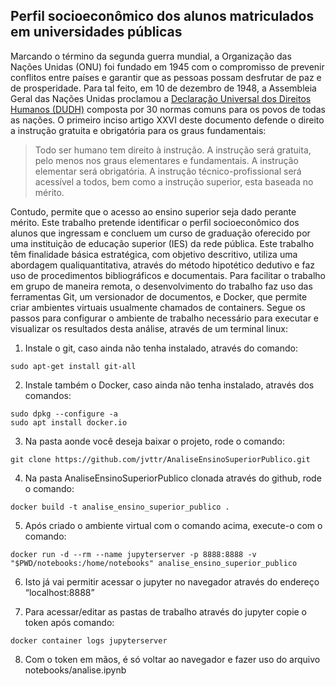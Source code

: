 ## Perfil socioeconômico dos alunos matriculados em universidades públicas

Marcando o término da segunda guerra mundial, a Organização das Nações Unidas
(ONU) foi fundado em 1945 com o compromisso de prevenir conflitos entre paı́ses e
garantir que as pessoas possam desfrutar de paz e de prosperidade. Para tal feito, em
10 de dezembro de 1948, a Assembleia Geral das Nações Unidas proclamou a [Declaração
Universal dos Direitos Humanos (DUDH)](https://www.unicef.org/brazil/declaracao-universal-dos-direitos-humanos) composta por 30 normas comuns para os povos
de todas as nações. O primeiro inciso artigo XXVI deste documento defende o direito a instrução gratuita
e obrigatória para os graus fundamentais:

>Todo ser humano tem direito à instrução. A instrução será gratuita, pelo menos nos graus elementares e fundamentais. A instrução elementar será obrigatória. A instrução técnico-profissional será acessível a todos, bem como a instrução superior, esta baseada no mérito.

Contudo, permite que o acesso ao ensino superior seja dado perante mérito. Este trabalho pretende identificar o perfil socioeconômico dos
alunos que ingressam e concluem um curso de graduação oferecido por uma instituição de educação superior (IES) da rede pública. Este trabalho têm finalidade básica estratégica, com objetivo descritivo, utiliza uma abordagem qualiquantitativa, através do método hipotético dedutivo e faz uso de procedimentos bibliográficos e documentais.
Para facilitar o trabalho em grupo de maneira remota, o desenvolvimento do trabalho faz uso das ferramentas Git, um versionador de documentos, e Docker, que permite criar ambientes virtuais usualmente chamados de containers. Segue os passos para configurar o ambiente de trabalho necessário para executar e visualizar os resultados desta análise, através de um terminal linux:

1. Instale o git, caso ainda não tenha instalado, através do comando:
~~~
sudo apt-get install git-all
~~~
2. Instale também o Docker, caso ainda não tenha instalado, através dos comandos:
~~~
sudo dpkg --configure -a
sudo apt install docker.io
~~~
3. Na pasta aonde você deseja baixar o projeto, rode o comando:
~~~
git clone https://github.com/jvttr/AnaliseEnsinoSuperiorPublico.git
~~~
4. Na pasta AnaliseEnsinoSuperiorPublico clonada através do github, rode o comando:
~~~
docker build -t analise_ensino_superior_publico .
~~~
5. Após criado o ambiente virtual com o comando acima, execute-o com o comando:
~~~
docker run -d --rm --name jupyterserver -p 8888:8888 -v "$PWD/notebooks:/home/notebooks" analise_ensino_superior_publico
~~~
6. Isto já vai permitir acessar o jupyter no navegador através do endereço “localhost:8888”

7. Para acessar/editar as pastas de trabalho através do jupyter copie o token após comando:
~~~
docker container logs jupyterserver
~~~
8. Com o token em mãos, é só voltar ao navegador e fazer uso do arquivo notebooks/analise.ipynb
